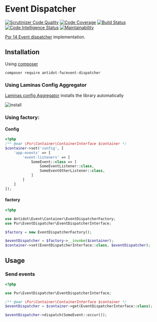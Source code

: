 # Event Dispatcher

[![Scrutinizer Code Quality](https://scrutinizer-ci.com/g/antidot-framework/antidot-event-dispatcher/badges/quality-score.png?b=master)](https://scrutinizer-ci.com/g/antidot-framework/antidot-event-dispatcher/?branch=master)
[![Code Coverage](https://scrutinizer-ci.com/g/antidot-framework/antidot-event-dispatcher/badges/coverage.png?b=master)](https://scrutinizer-ci.com/g/antidot-framework/antidot-event-dispatcher/?branch=master)
[![Build Status](https://scrutinizer-ci.com/g/antidot-framework/antidot-event-dispatcher/badges/build.png?b=master)](https://scrutinizer-ci.com/g/antidot-framework/antidot-event-dispatcher/build-status/master)
[![Code Intelligence Status](https://scrutinizer-ci.com/g/antidot-framework/antidot-event-dispatcher/badges/code-intelligence.svg?b=master)](https://scrutinizer-ci.com/code-intelligence)
[![Maintainability](https://api.codeclimate.com/v1/badges/6568ab3621bae2850e6d/maintainability)](https://codeclimate.com/github/kpicaza/antidot-event-dispatcher/maintainability)

[Psr 14 Event dispatcher](https://github.com/php-fig/event-dispatcher) implementation.

## Installation

Using [composer](https://getcomposer.org/download/)

````
composer require antidot-fw/event-dispatcher
````

### Using Laminas Config Aggregator

[Laminas config Aggregator](https://docs.laminas.dev/laminas-config-aggregator/) installs the library automatically

![install](/install.jpg)

### Using factory:

#### Config

````php
<?php
/** @var \Psr\Container\ContainerInterface $container */
$container->set('config', [
    'app-events' => [
        'event-listeners' => [
            SomeEvent::class => [
                SomeEventListener::class,
                SomeEventOtherListener::class,
            ]
        ]
    ]
]);
````
#### factory

````php
<?php

use Antidot\Event\Container\EventDispatcherFactory;
use Psr\EventDispatcher\EventDispatcherInterface;

$factory = new EventDispatcherFactory();

$eventDispatcher = $factory->__invoke($container);
$container->set(EventDispatcherInterface::class, $eventDispatcher);
````

## Usage

### Send events

````php
<?php

use Psr\EventDispatcher\EventDispatcherInterface;

/** @var \Psr\Container\ContainerInterface $container */
$eventDispatcher = $container->get(EventDispatcherInterface::class);

$eventDispatcher->dispatch(SomeEvent::occur());

````
